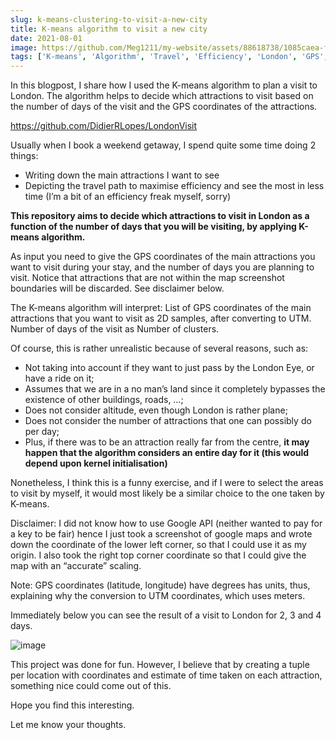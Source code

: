 ```yaml
---
slug: k-means-clustering-to-visit-a-new-city
title: K-means algorithm to visit a new city
date: 2021-08-01
image: https://github.com/Meg1211/my-website/assets/88618738/1085caea-fe72-439a-ba05-b0f6d5883719
tags: ['K-means', 'Algorithm', 'Travel', 'Efficiency', 'London', 'GPS', 'Clustering']
---
```


In this blogpost, I share how I used the K-means algorithm to plan a visit to London. The algorithm helps to decide which attractions to visit based on the number of days of the visit and the GPS coordinates of the attractions.

<!-- truncate -->

https://github.com/DidierRLopes/LondonVisit

Usually when I book a weekend getaway, I spend quite some time doing 2 things:

- Writing down the main attractions I want to see
- Depicting the travel path to maximise efficiency and see the most in less time (I’m a bit of an efficiency freak myself, sorry)

**This repository aims to decide which attractions to visit in London as a function of the number of days that you will be visiting, by applying K-means algorithm.**

As input you need to give the GPS coordinates of the main attractions you want to visit during your stay, and the number of days you are planning to visit. Notice that attractions that are not within the map screenshot boundaries will be discarded. See disclaimer below.

The K-means algorithm will interpret: List of GPS coordinates of the main attractions that you want to visit as 2D samples, after converting to UTM. Number of days of the visit as Number of clusters.

Of course, this is rather unrealistic because of several reasons, such as:

- Not taking into account if they want to just pass by the London Eye, or have a ride on it;
- Assumes that we are in a no man’s land since it completely bypasses the existence of other buildings, roads, …;
- Does not consider altitude, even though London is rather plane;
- Does not consider the number of attractions that one can possibly do per day;
- Plus, if there was to be an attraction really far from the centre, **it may happen that the algorithm considers an entire day for it (this would depend upon kernel initialisation)**

Nonetheless, I think this is a funny exercise, and if I were to select the areas to visit by myself, it would most likely be a similar choice to the one taken by K-means.

Disclaimer: I did not know how to use Google API (neither wanted to pay for a key to be fair) hence I just took a screenshot of google maps and wrote down the coordinate of the lower left corner, so that I could use it as my origin. I also took the right top corner coordinate so that I could give the map with an “accurate” scaling.

Note: GPS coordinates (latitude, longitude) have degrees has units, thus, explaining why the conversion to UTM coordinates, which uses meters.

Immediately below you can see the result of a visit to London for 2, 3 and 4 days.

![image](https://github.com/Meg1211/my-website/assets/88618738/1085caea-fe72-439a-ba05-b0f6d5883719)

This project was done for fun. However, I believe that by creating a tuple per location with coordinates and estimate of time taken on each attraction, something nice could come out of this.

Hope you find this interesting.

Let me know your thoughts.
